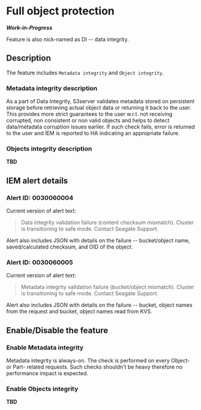 # Full object protection

***Work-in-Progress***

Feature is also nick-named as DI -- data integrity.

## Description

The feature includes `Metadata integrity` and `Object integrity`.

### Metadata integrity description

As a part of Data Integrity, S3server validates metadata stored on
persistent storage before retrieving actual object data or returning it back
to the user. This provides more strict guarantees to the user w.r.t.
not receiving corrupted, non consistent or non valid objects and helps to
detect data/metadata corruption issues earlier. If such check fails, error
is returned to the user and IEM is reported to HA indicating an appropriate
failure.

### Objects integrity description

**TBD**


## IEM alert details

### Alert ID: 0030060004

Current version of alert text:

> Data integrity validation failure (content checksum mismatch).
> Cluster is transitioning to safe mode. Contact Seagate Support.

Alert also includes JSON with details on the failure -- bucket/object name,
saved/calculated checksum, and OID of the object.

### Alert ID: 0030060005

Current version of alert text:

> Metadata integrity validation failure (bucket/object mismatch).
> Cluster is transitioning to safe mode. Contact Seagate Support.

Alert also includes JSON with details on the failure -- bucket, object names
from the request and bucket, object names read from KVS.


## Enable/Disable the feature

### Enable Metadata integrity

Metadata integrity is always-on. The check is performed on every Object- or
Part- related requests. Such checks shouldn't be heavy therefore no performance
impact is expected.

### Enable Objects integrity

**TBD**
